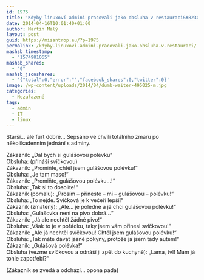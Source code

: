 ```yaml
---
id: 1975
title: 'Kdyby linuxoví admini pracovali jako obsluha v restauraci&#8230;'
date: 2014-04-16T10:01:40+01:00
author: Martin Malý
layout: post
guid: https://misantrop.eu/?p=1975
permalink: /kdyby-linuxovi-admini-pracovali-jako-obsluha-v-restauraci/
mashsb_timestamp:
  - "1574981065"
mashsb_shares:
  - "0"
mashsb_jsonshares:
  - '{"total":0,"error":"","facebook_shares":0,"twitter":0}'
image: /wp-content/uploads/2014/04/dumb-waiter-495025-m.jpg
categories:
  - Nezařazené
tags:
  - admin
  - IT
  - linux
---
```

Starší&#8230; ale furt dobré&#8230; Sepsáno ve chvíli totálního zmaru po několikadenním jednání s adminy.

<!--more-->

Zákazník: &#8222;Dal bych si gulášovou polévku&#8220;  
Obsluha: (přináší svíčkovou)  
Zákazník: &#8222;Promiňte, chtěl jsem gulášovou polévku!&#8220;  
Obsluha: &#8222;Je tam maso!&#8220;  
Zákazník: &#8222;Promiňte, gulášovou polévku&#8230;!&#8220;  
Obsluha: &#8222;Tak si to dosolíte!&#8220;  
Zákazník (pomalu): &#8222;Prosím &#8211; přineste &#8211; mi &#8211; gulášovou &#8211; polévku!&#8220;  
Obsluha: &#8222;To nejde. Svíčková je k večeři lepší!&#8220;  
Zákazník (zmatený): &#8222;Ale&#8230; je poledne a já chci gulášovou polévku!&#8220;  
Obsluha: &#8222;Gulášovka není na pivo dobrá&#8230;&#8220;  
Zákazník: &#8222;Já ale nechtěl žádné pivo!&#8220;  
Obsluha: &#8222;Však to je v pořádku, taky jsem vám přinesl svíčkovou!&#8220;  
Zákazník: &#8222;Ale já nechtěl svíčkovou! Chtěl jsem gulášovou polévku!&#8220;  
Obsluha: &#8222;Tak máte dávat jasné pokyny, protože já jsem tady autem!&#8220;  
Zákazník: &#8222;Gulášová polévka!&#8220;  
Obsluha (vezme svíčkovou a odnáší ji zpět do kuchyně): &#8222;Lama, tvl! Mám já tohle zapotřebí?&#8220;

(Zákazník se zvedá a odchází&#8230; opona padá)